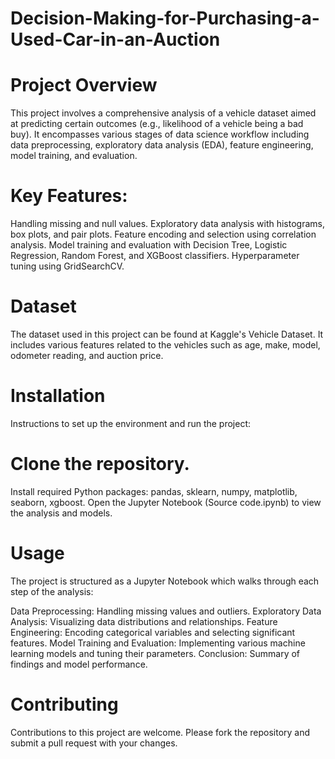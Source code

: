 # Decision-Making-for-Purchasing-a-Used-Car-in-an-Auction


# Project Overview
This project involves a comprehensive analysis of a vehicle dataset aimed at predicting certain outcomes (e.g., likelihood of a vehicle being a bad buy). It encompasses various stages of data science workflow including data preprocessing, exploratory data analysis (EDA), feature engineering, model training, and evaluation.

# Key Features:
Handling missing and null values.
Exploratory data analysis with histograms, box plots, and pair plots.
Feature encoding and selection using correlation analysis.
Model training and evaluation with Decision Tree, Logistic Regression, Random Forest, and XGBoost classifiers.
Hyperparameter tuning using GridSearchCV.

# Dataset
The dataset used in this project can be found at Kaggle's Vehicle Dataset. It includes various features related to the vehicles such as age, make, model, odometer reading, and auction price.

# Installation
Instructions to set up the environment and run the project:

# Clone the repository.
Install required Python packages: pandas, sklearn, numpy, matplotlib, seaborn, xgboost.
Open the Jupyter Notebook (Source code.ipynb) to view the analysis and models.

# Usage
The project is structured as a Jupyter Notebook which walks through each step of the analysis:

Data Preprocessing: Handling missing values and outliers.
Exploratory Data Analysis: Visualizing data distributions and relationships.
Feature Engineering: Encoding categorical variables and selecting significant features.
Model Training and Evaluation: Implementing various machine learning models and tuning their parameters.
Conclusion: Summary of findings and model performance.

# Contributing
Contributions to this project are welcome. Please fork the repository and submit a pull request with your changes.

